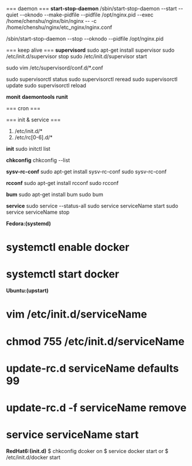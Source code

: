 === daemon ===
**start-stop-daemon**
/sbin/start-stop-daemon --start --quiet --oknodo --make-pidfile --pidfile /opt/nginx.pid --exec /home/chenshu/nginx/bin/nginx  -- -c /home/chenshu/nginx/etc_nginx/nginx.conf

/sbin/start-stop-daemon --stop --oknodo --pidfile /opt/nginx.pid

=== keep alive ===
**supervisord**
sudo apt-get install supervisor
sudo /etc/init.d/supervisor stop
sudo /etc/init.d/supervisor start

sudo vim /etc/supervisord/conf.d/*.conf

sudo supervisorctl status
sudo supervisorctl reread
sudo supervisorctl update
sudo supervisorctl reload

**monit**
**daemontools**
**runit**

=== cron ===



=== init & service ===

1) /etc/init.d/*
2) /etc/rc[0-6].d/*

**init**
sudo initctl list

**chkconfig**
chkconfig --list

**sysv-rc-conf** 
sudo apt-get install sysv-rc-conf
sudo sysv-rc-conf 

**rcconf**
sudo apt-get install rcconf
sudo rcconf

**bum**
sudo apt-get install bum
sudo bum

**service**
sudo service --status-all
sudo service serviceName start
sudo service serviceName stop

**Fedora:(systemd)**
# systemctl enable docker
# systemctl start docker

**Ubuntu:(upstart)**
# vim /etc/init.d/serviceName
# chmod 755 /etc/init.d/serviceName
# update-rc.d serviceName defaults 99
# update-rc.d -f serviceName remove
# service serviceName start

**RedHat6:(init.d)**
$ chkconfig dcoker on
$ service docker start
or $ /etc/init.d/docker start




